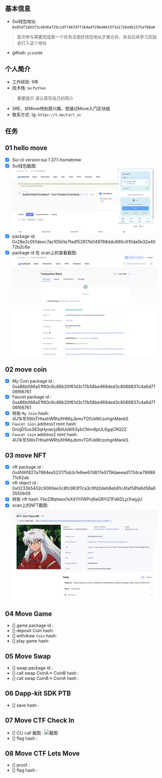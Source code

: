 ## 基本信息
- Sui钱包地址: `0x05df3dd3f3c4836af29c1df7467dff16dadf29b4843373a1726e0b1575afb8a0`
> 首次参与需要完成第一个任务注册好钱包地址才被合并，并且后续学习奖励会打入这个地址
- github: `yizuo66`

## 个人简介
- 工作经验: 9年
- 技术栈: `Go` `Python`
> 重要提示 请认真写自己的简介
- SRE，对Move特别感兴趣，想通过Move入门区块链
- 联系方式: tg: `https://t.me/Carl_xc` 

## 任务

##   01 hello move  
- [X] Sui cli version:sui 1.37.1-homebrew
- [X] Sui钱包截图: ![Sui钱包截图](./images/01.jpg)
- [X] package id: 0x28e2c051deec7ac105b1e7fadf52817b049788ddc890c610da5b32e4072b2c6a
- [X] package id 在 scan上的查看截图:![Scan截图](./images/02.jpg)

##   02 move coin
- [X] My Coin package id : 0xa86b066a51f60c6c86b20f61d3c17b58be469ded3c8068837c4a6d7106f66761
- [X] Faucet package id : 0xa86b066a51f60c6c86b20f61d3c17b58be469ded3c8068837c4a6d7106f66761
- [X] 转账 `My Coin` hash: 4U1k1E5WoTHtsehWRtsXHMqJbmvTGfUeWczohgnMankS
- [X] `Faucet Coin` address1 mint hash: DnzjD5us383qHyoerjzBdUsW63ybCNnn6pUL6gqCRQ2Z
- [X] `Faucet Coin` address2 mint hash: 4U1k1E5WoTHtsehWRtsXHMqJbmvTGfUeWczohgnMankS

##   03 move NFT
- [X] nft package id : 0x4f46f827a7994ea523175dcb7e6ee67d817e0719daeead1734ce7998871c62ab
- [X] nft object id : 0x0233b5402c9060ee3c8fc983f7ca3c9fd2deb8eb81c4faf58fa6d58a63550b09
- [X] 转账 nft  hash: FbcDBqtxeoi1xX4Yh1WPnj6eGRYiZ1FiAtDLjzXwjyjU
- [X] scan上的NFT截图:![Scan截图](./images/task-3.jpg)

##   04 Move Game
- [] game package id :
- [] deposit Coin hash:
- [] withdraw `Coin` hash:
- [] play game hash:

##   05 Move Swap
- [] swap package id :
- [] call swap CoinA-> CoinB  hash :
- [] call swap CoinB-> CoinA  hash :

##   06 Dapp-kit SDK PTB
- [] save hash :

##   07 Move CTF Check In
- [] CLI call 截图 : ![截图](./images/你的图片地址)
- [] flag hash :

##   08 Move CTF Lets Move
- [] proof : 
- [] flag hash :
